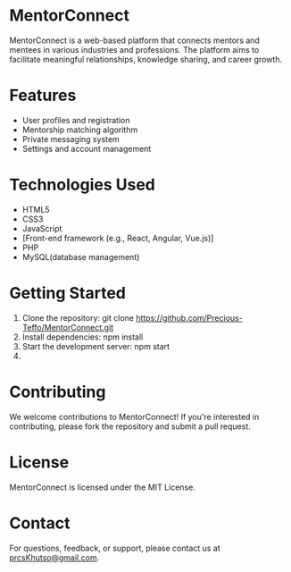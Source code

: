 # MentorConnect

MentorConnect is a web-based platform that connects mentors and mentees in various industries and professions. The platform aims to facilitate meaningful relationships, knowledge sharing, and career growth.

# Features

- User profiles and registration
- Mentorship matching algorithm
- Private messaging system
- Settings and account management

# Technologies Used

- HTML5
- CSS3
- JavaScript
- [Front-end framework (e.g., React, Angular, Vue.js)]
- PHP
- MySQL(database management)

# Getting Started

1. Clone the repository: git clone https://github.com/Precious-Teffo/MentorConnect.git
2. Install dependencies: npm install
3. Start the development server: npm start
4.

# Contributing

We welcome contributions to MentorConnect! If you're interested in contributing, please fork the repository and submit a pull request.

# License

MentorConnect is licensed under the MIT License.

# Contact

For questions, feedback, or support, please contact us at prcsKhutso@gmail.com.

